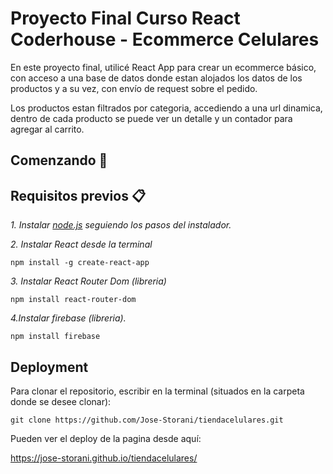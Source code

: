 # Proyecto Final Curso React Coderhouse - Ecommerce Celulares
En este proyecto final, utilicé React App para crear un ecommerce básico, con acceso a una base de datos donde estan alojados los datos de los productos y a su vez, con envío de request sobre el pedido.

Los productos estan filtrados por categoria, accediendo a una url dinamica, dentro de cada producto se puede ver un detalle y un contador para agregar al carrito.


## Comenzando 🚀

## Requisitos previos 📋

_1. Instalar [node.js](https://nodejs.org/en/
) seguiendo los pasos del instalador._

_2. Instalar React desde la terminal_

```
npm install -g create-react-app
```
_3. Instalar React Router Dom (libreria)_
```
npm install react-router-dom
```

_4.Instalar firebase (libreria)._

```
npm install firebase
```

## Deployment

Para clonar el repositorio, escribir en la terminal (situados en la carpeta donde se desee clonar):

```
git clone https://github.com/Jose-Storani/tiendacelulares.git
```

Pueden ver el deploy de la pagina desde aquí:


https://jose-storani.github.io/tiendacelulares/


